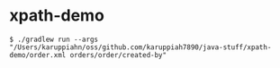 # xpath-demo

```shell
$ ./gradlew run --args "/Users/karuppiahn/oss/github.com/karuppiah7890/java-stuff/xpath-demo/order.xml orders/order/created-by"
```